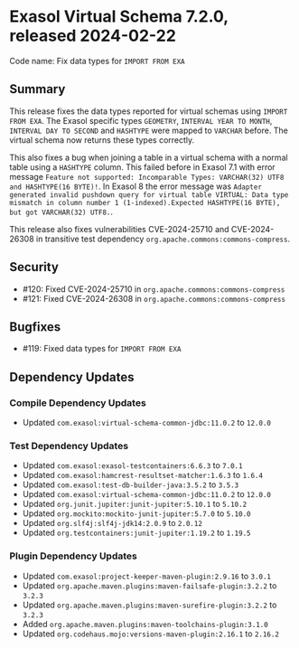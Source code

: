 # Exasol Virtual Schema 7.2.0, released 2024-02-22

Code name: Fix data types for `IMPORT FROM EXA`

## Summary

This release fixes the data types reported for virtual schemas using `IMPORT FROM EXA`. The Exasol specific types `GEOMETRY`, `INTERVAL YEAR TO MONTH`, `INTERVAL DAY TO SECOND` and `HASHTYPE` were mapped to `VARCHAR` before. The virtual schema now returns these types correctly.

This also fixes a bug when joining a table in a virtual schema with a normal table using a `HASHTYPE` column. This failed before in Exasol 7.1 with error message `Feature not supported: Incomparable Types: VARCHAR(32) UTF8 and HASHTYPE(16 BYTE)!`. In Exasol 8 the error message was `Adapter generated invalid pushdown query for virtual table VIRTUAL: Data type mismatch in column number 1 (1-indexed).Expected HASHTYPE(16 BYTE), but got VARCHAR(32) UTF8.`.


This release also fixes vulnerabilities CVE-2024-25710 and CVE-2024-26308 in transitive test dependency `org.apache.commons:commons-compress`.

## Security

* #120: Fixed CVE-2024-25710 in `org.apache.commons:commons-compress`
* #121: Fixed CVE-2024-26308 in `org.apache.commons:commons-compress`

## Bugfixes

* #119: Fixed data types for `IMPORT FROM EXA`

## Dependency Updates

### Compile Dependency Updates

* Updated `com.exasol:virtual-schema-common-jdbc:11.0.2` to `12.0.0`

### Test Dependency Updates

* Updated `com.exasol:exasol-testcontainers:6.6.3` to `7.0.1`
* Updated `com.exasol:hamcrest-resultset-matcher:1.6.3` to `1.6.4`
* Updated `com.exasol:test-db-builder-java:3.5.2` to `3.5.3`
* Updated `com.exasol:virtual-schema-common-jdbc:11.0.2` to `12.0.0`
* Updated `org.junit.jupiter:junit-jupiter:5.10.1` to `5.10.2`
* Updated `org.mockito:mockito-junit-jupiter:5.7.0` to `5.10.0`
* Updated `org.slf4j:slf4j-jdk14:2.0.9` to `2.0.12`
* Updated `org.testcontainers:junit-jupiter:1.19.2` to `1.19.5`

### Plugin Dependency Updates

* Updated `com.exasol:project-keeper-maven-plugin:2.9.16` to `3.0.1`
* Updated `org.apache.maven.plugins:maven-failsafe-plugin:3.2.2` to `3.2.3`
* Updated `org.apache.maven.plugins:maven-surefire-plugin:3.2.2` to `3.2.3`
* Added `org.apache.maven.plugins:maven-toolchains-plugin:3.1.0`
* Updated `org.codehaus.mojo:versions-maven-plugin:2.16.1` to `2.16.2`
